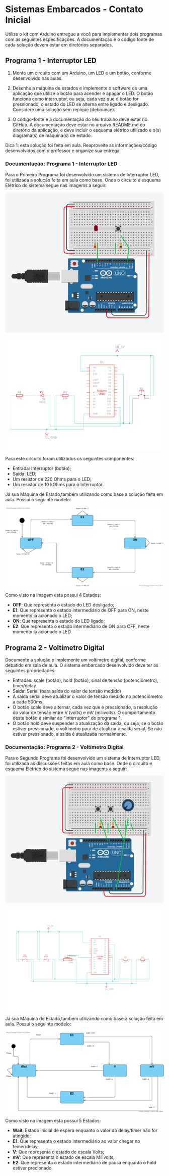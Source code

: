 # Sistemas Embarcados - Contato Inicial

Utilize o kit com Arduino entregue a você para implementar dois programas com as seguintes especificações. A documentação e o código fonte de cada solução devem estar em diretórios separados.


## Programa 1 - Interruptor LED

1. Monte um circuito com um Arduino, um LED e um botão, conforme desenvolvido nas aulas.

2. Desenhe a máquina de estados e implemente o software de uma aplicação que utilize o botão para acender e apagar o LED. O botão funciona como interruptor, ou seja, cada vez que o botão for pressionado, o estado do LED se alterna entre ligado e desligado. Considere uma solução sem repique (debounce).

3. O código-fonte e a documentação do seu trabalho deve estar no GitHub. A documentação deve estar no arquivo README.md do diretório da aplicação, e deve incluir o esquema elétrico utilizado e o(s) diagrama(s) de máquina(s) de estado.

Dica 1: esta solução foi feita em aula. Reaproveite as informações/código desenvolvidos com o professor e organize sua entrega.
### Documentação: Programa 1 - Interruptor LED

Para o Primeiro Programa foi desenvolvido um sistema de Interruptor LED, foi utilizada a solução feita em aula como base. Onde o circuito e esquema Elétrico do sistema segue nas imagems a seguir:

![Circuito01](/images/circuito1.png)

![Esquema01](/images/esquemaEletrico1.png)

Para este circuito foram utilizados os seguintes componentes:
* Entrada: Interruptor (botão);
* Saída: LED;
* Um resistor de 220 Ohms para o LED;
* Um resistor de 10 kOhms para o Interruptor.

Já sua Máquina de Estado,também utilizando como base a solução feita em aula. Possui o seguinte modelo:

![State01](/images/StateMachine1.png)

Como visto na imagem esta possui 4 Estados:

* **OFF**: Que representa o estado do LED desligado;
* **E1**: Que representa o estado intermediário de OFF para ON, neste momento já acionado o LED;
* **ON**: Que representa o estado do LED ligado;
* **E2**: Que representa o estado intermediário de ON para OFF, neste momento já acionado o LED

## Programa 2 - Voltímetro Digital

Documente a solução e implemente um voltímetro digital, conforme debatido em sala de aula. O sistema embarcado desenvolvido deve ter as seguintes propriedades:

* Entradas: scale (botão), hold (botão), sinal de tensão (potenciômetro), timer/delay
* Saída: Serial (para saída do valor de tensão medido)
* A saída serial deve atualizar o valor de tensão medido no potenciômetro a cada 500ms.
* O botão scale deve alternar, cada vez que é pressionado, a resolução do valor de tensão entre V (volts) e mV (milivolts). O comportamento deste botão é similar ao "interruptor" do programa 1.
* O botão hold deve suspender a atualização da saída, ou seja, se o botão estiver pressionado, o voltímetro para de atualizar a saída serial. Se não estiver pressionado, a saída é atualizada normalmente.

### Documentação: Programa 2 - Voltímetro Digital

Para o Segundo Programa foi desenvolvido um sistema de Interruptor LED, foi utilizada as  discussões feitas em aula como base. Onde o circuito e esquema Elétrico do sistema segue nas imagems a seguir:

![Circuito02](/images/circuito2.png)

![Esquema01](/images/esquemaEletrico2.png)

Já sua Máquina de Estado,também utilizando como base a solução feita em aula. Possui o seguinte modelo:

![State02](/images/StateMachine2.png)

Como visto na imagem esta possui 5 Estados:

* **Wait**: Estado inicial de espera enquanto o valor do delay/timer não for atingido;
* **E1**: Que representa o estado intermediário ao valor chegar no temer/delay;
* **V**: Que representa o estado de escala Volts;
* **mV**: Que representa o estado de escala Milivolts;
* **E2**: Que representa o estado intermediário de pausa enquanto o hold estiver precionado.